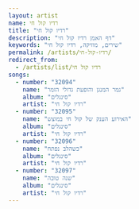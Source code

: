 ```yaml
---
layout: artist
name: רדיו קול חי
title: "רדיו קול חי"
description: "דף האמן רדיו קול חי"
keywords: "שירים, מוזיקה, רדיו קול חי"
permalink: /artists/רדיו-קול-חי/
redirect_from:
  - /artists/list/רדיו קול חי
songs:
  - number: "32094"
    name: "גמר המנגן והופעת גדולי הזמר"
    album: "סינגלים"
    artist: "רדיו קול חי"
  - number: "32095"
    name: "האירוע הענק של קול חי במוצש"
    album: "סינגלים"
    artist: "רדיו קול חי"
  - number: "32096"
    name: "כשהלב נפתח"
    album: "סינגלים"
    artist: "רדיו קול חי"
  - number: "32097"
    name: "שנה טובה"
    album: "סינגלים"
    artist: "רדיו קול חי"
---
```

